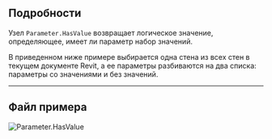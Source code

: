 ## Подробности
Узел `Parameter.HasValue` возвращает логическое значение, определяющее, имеет ли параметр набор значений.

В приведенном ниже примере выбирается одна стена из всех стен в текущем документе Revit, а ее параметры разбиваются на два списка: параметры со значениями и без значений.
___
## Файл примера

![Parameter.HasValue](./Revit.Elements.Parameter.HasValue_img.jpg)
